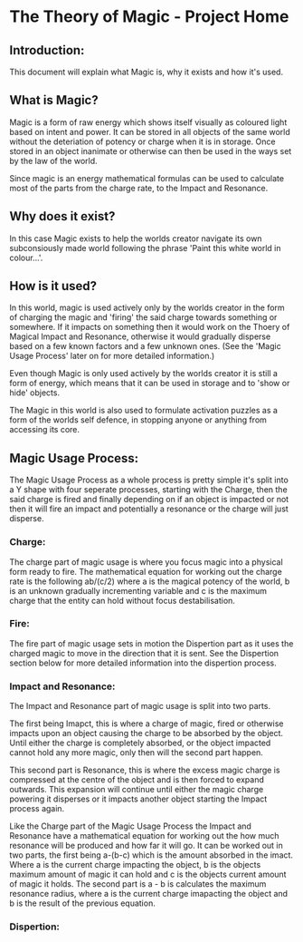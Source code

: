 # The Theory of Magic - Project Home

## Introduction:
This document will explain what Magic is, why it exists and how it's used.

## What is Magic?
Magic is a form of raw energy which shows itself visually as coloured light based on intent and power. It can be stored in all objects of the same world without the deteriation of potency or charge when it is in storage. Once stored in an object inanimate or otherwise can then be used in the ways set by the law of the world. 

Since magic is an energy mathematical formulas can be used to calculate most of the parts from the charge rate, to the Impact and Resonance.

## Why does it exist?
In this case Magic exists to help the worlds creator navigate its own subconsiously made world following the phrase 'Paint this white world in colour...'.

## How is it used?
In this world, magic is used actively only by the worlds creator in the form of charging the magic and 'firing' the said charge towards something or somewhere. If it impacts on something then it would work on the Thoery of Magical Impact and Resonance, otherwise it would gradually disperse based on a few known factors and a few unknown ones. (See the 'Magic Usage Process' later on for more detailed information.)

Even though Magic is only used actively by the worlds creator it is still a form of energy, which means that it can be used in storage and to 'show or hide' objects. 

The Magic in this world is also used to formulate activation puzzles as a form of the worlds self defence, in stopping anyone or anything from accessing its core. 

## Magic Usage Process:
The Magic Usage Process as a whole process is pretty simple it's split into a Y shape with four seperate processes, starting with the Charge, then the said charge is fired and finally depending on if an object is impacted or not then it will fire an impact and potentially a resonance or the charge will just disperse.

### Charge:
The charge part of magic usage is where you focus magic into a physical form ready to fire. The mathematical equation for working out the charge rate is the following ab/(c/2) where a is the magical potency of the world, b is an unknown gradually incrementing variable and c is the maximum charge that the entity can hold without focus destabilisation.

### Fire:
The fire part of magic usage sets in motion the Dispertion part as it uses the charged magic to move in the direction that it is sent. See the Dispertion section below for more detailed information into the dispertion process. 

### Impact and Resonance:
The Impact and Resonance part of magic usage is split into two parts.

The first being Imapct, this is where a charge of magic, fired or otherwise impacts upon an object causing the charge to be absorbed by the object. Until either the charge is completely absorbed, or the object impacted cannot hold any more magic, only then will the second part happen.

This second part is Resonance, this is where the excess magic charge is compressed at the centre of the object and is then forced to expand outwards. This expansion will continue until either the magic charge powering it disperses or it impacts another object starting the Impact process again.

Like the Charge part of the Magic Usage Process the Impact and Resonance have a mathematical equation for working out the how much resonance will be produced and how far it will go. It can be worked out in two parts, the first being a-(b-c) which is the amount absorbed in the imact. Where a is the current charge impacting the object, b is the objects maximum amount of magic it can hold and c is the objects current amount of magic it holds. The second part is a - b is calculates the maximum resonance radius, where a is the current charge imapacting the object and b is the result of the previous equation.

### Dispertion:


